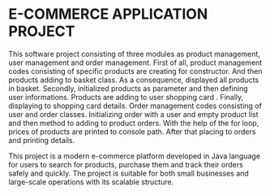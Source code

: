 # E-COMMERCE APPLICATION PROJECT

This software project consisting of three modules as product management, user management and order management. 
First of all, product management codes consisting of specific products are creating for constructor. And then products adding to basket class. As a consequence, displayed all products in basket.
Secondly, initialized products as parameter and then defining user informations. Products are adding to user shopping card . Finally, displaying to shopping card details.
Order management codes consisting of user and order classes. 
Initializing order with a user and empty product list and then method to adding to product orders. With the help of the for loop, prices of products are printed to console path. 
After that placing to orders and printing details.

This project is a modern e-commerce platform developed in Java language for users to search for products, purchase them and track their orders safely and quickly. The project is suitable for both small businesses and large-scale operations with its scalable structure.
